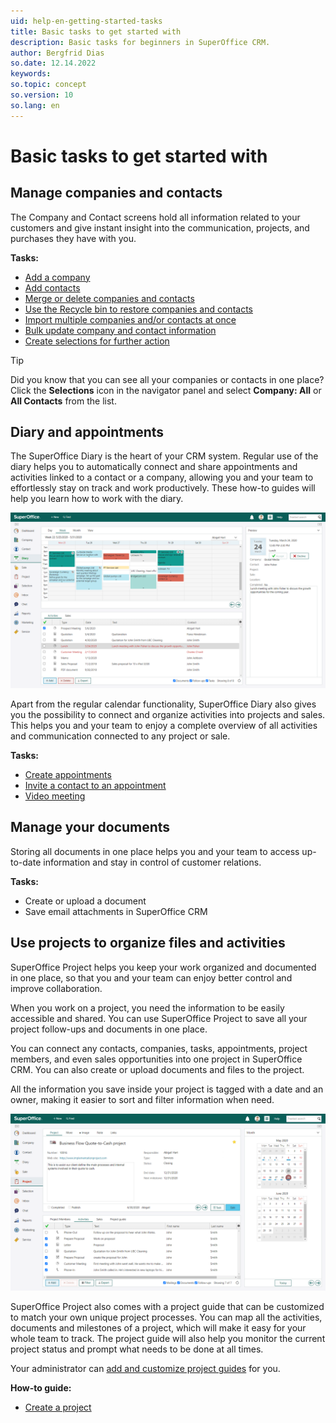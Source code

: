 ```yaml
---
uid: help-en-getting-started-tasks
title: Basic tasks to get started with
description: Basic tasks for beginners in SuperOffice CRM.
author: Bergfrid Dias
so.date: 12.14.2022
keywords:
so.topic: concept
so.version: 10
so.lang: en
---
```


# Basic tasks to get started with

## Manage companies and contacts

The Company and Contact screens hold all information related to your customers and give instant insight into the communication, projects, and purchases they have with you.

**Tasks:**

* [Add a company][2]
* [Add contacts][3]
* [Merge or delete companies and contacts][4]
* [Use the Recycle bin to restore companies and contacts][9]
* [Import multiple companies and/or contacts at once][1]
* [Bulk update company and contact information][5]
* [Create selections for further action][6]

> [!TIP]
> Did you know that you can see all your companies or contacts in one place? Click the **Selections** icon in the navigator panel and select **Company: All** or **All Contacts** from the list.

## Diary and appointments

The SuperOffice Diary is the heart of your CRM system. Regular use of the diary helps you to automatically connect and share appointments and activities linked to a contact or a company, allowing you and your team to effortlessly stay on track and work productively. These how-to guides will help you learn how to work with the diary.

![Keep track of all your appointments and tasks by registering them in your diary -screenshot][img1]

Apart from the regular calendar functionality, SuperOffice Diary also gives you the possibility to connect and organize activities into projects and sales. This helps you and your team to enjoy a complete overview of all activities and communication connected to any project or sale.

**Tasks:**

* [Create appointments][8]
* [Invite a contact to an appointment][10]
* [Video meeting][11]

## Manage your documents

Storing all documents in one place helps you and your team to access up-to-date information and stay in control of customer relations.

**Tasks:**

* Create or upload a document
* Save email attachments in SuperOffice CRM

## Use projects to organize files and activities

SuperOffice Project helps you keep your work organized and documented in one place, so that you and your team can enjoy better control and improve collaboration.

When you work on a project, you need the information to be easily accessible and shared. You can use SuperOffice Project to save all your project follow-ups and documents in one place.

You can connect any contacts, companies, tasks, appointments, project members, and even sales opportunities into one project in SuperOffice CRM. You can also create or upload documents and files to the project.

All the information you save inside your project is tagged with a date and an owner, making it easier to sort and filter information when need.

![A project guide will help the team have a constant overview of the project status -screenshot][img2]

SuperOffice Project also comes with a project guide that can be customized to match your own unique project processes. You can map all the activities, documents and milestones of a project, which will make it easy for your whole team to track. The project guide will also help you monitor the current project status and prompt what needs to be done at all times.

Your administrator can [add and customize project guides][1] for you.

**How-to guide:**

* [Create a project][7]

<!-- Referenced links -->
[1]: ../../project/learn/project-guide/create.md
[7]: ../../project/learn/create.md
[2]: ../../company/learn/create.md
[3]: ../../contact/learn/create.md
[5]: ../../search-options/selection/learn/howto/bulk-update.md
[6]: ../../search-options/selection/learn/howto/index.md
[4]: merge-delete-company-contact.md
[9]: recycle-bin.md
[8]: ../../diary/learn/create-appointment.md
[10]: ../../diary/learn/invitation/add-participant.md
[11]: ../../video-meeting/index.md

<!-- Referenced images -->
[img1]: media/diary.png
[img2]: media/projects.png
